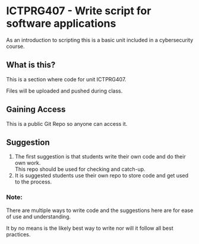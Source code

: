 <h1>ICTPRG407 - Write script for software applications</h1>
<p>As an introduction to scripting this is a basic unit included in a cybersecurity course.</p>

  <h2>What is this?</h2>
    <p>This is a section where code for unit ICTPRG407.</p>
    <p>Files will be uploaded and pushed during class.</>
  <h2>Gaining Access</h2>
    <p>This is a public Git Repo so anyone can access it.<p>
<h2>Suggestion</h2>
<ol>
  <li>The first suggestion is that students write their own code and do their own work. <br />
    This repo should be used for checking and catch-up.</li>
  <li>It is suggested students use their own repo to store code and get used to the process.</li>
  </ol>

  <h3>Note:</h3>
<p>There are multiple ways to write code and the suggestions here are for ease of use and understanding.</p>
  <p>It by no means is the likely best way to write nor will it follow all best practices.</p>


